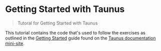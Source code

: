 # Getting Started with Taunus

> Tutoral for Getting Started with Taunus

This tutorial contains the code that's used to follow the exercises as outlined in the [Getting Started][1] guide found on the [Taunus documentation mini-site][2].

[1]: http://taunus.bevacqua.io/getting-started
[2]: http://taunus.bevacqua.io
